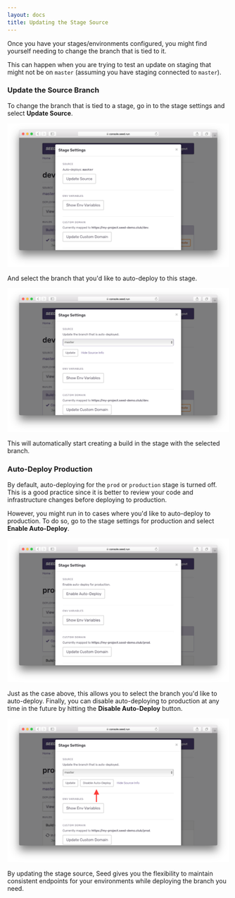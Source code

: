 ```yaml
---
layout: docs
title: Updating the Stage Source
---
```


Once you have your stages/environments configured, you might find yourself needing to change the branch that is tied to it.

This can happen when you are trying to test an update on staging that might not be on `master` (assuming you have staging connected to `master`).

### Update the Source Branch

To change the branch that is tied to a stage, go in to the stage settings and select **Update Source**.

![Click Update Stage Source](/assets/docs/updating-the-stage-source/click-update-source.png)

And select the branch that you'd like to auto-deploy to this stage.

![Select branch to auto-deploy](/assets/docs/updating-the-stage-source/select-branch-to-autodeploy.png)

This will automatically start creating a build in the stage with the selected branch.


### Auto-Deploy Production

By default, auto-deploying for the `prod` or `production` stage is turned off. This is a good practice since it is better to review your code and infrastructure changes before deploying to production.

However, you might run in to cases where you'd like to auto-deploy to production. To do so, go to the stage settings for production and select **Enable Auto-Deploy**.

![Enable auto-deploy for production](/assets/docs/updating-the-stage-source/enable-autodeploy-for-prod.png)

Just as the case above, this allows you to select the branch you'd like to auto-deploy. Finally, you can disable auto-deploying to production at any time in the future by hitting the **Disable Auto-Deploy** button.

![Disable auto-deploy for production](/assets/docs/updating-the-stage-source/disable-autodeploy-for-prod.png)

By updating the stage source, Seed gives you the flexibility to maintain consistent endpoints for your environments while deploying the branch you need.
